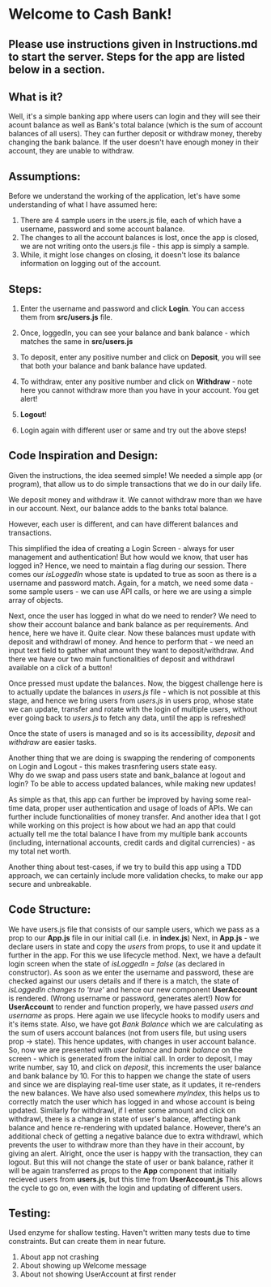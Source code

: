 # Welcome to Cash Bank! 

## Please use instructions given in Instructions.md to start the server. Steps for the app are listed below in a section.

## What is it?

Well, it's a simple banking app where users can login and they will see their acount balance as well as Bank's total balance (which is the sum of account balances of all users). 
They can further deposit or withdraw money, thereby changing the bank balance. If the user doesn't have enough money in their account, they are unable to withdraw.


## Assumptions:

Before we understand the working of the application, let's have some understanding of what I have assumed here:

 1. There are 4 sample users in the users.js file, each of which have a username, password and some account balance. 
 2. The changes to all the account balances is lost, once the app is closed, we are not writing onto the users.js file - this app is simply a sample.
 3. While, it might lose changes on closing, it doesn't lose its balance information on logging out of the account. 

## Steps:

1. Enter the username and password and click **Login**. You can access them from **src/users.js** file.
2. Once, loggedIn, you can see your balance and bank balance - which matches the same in **src/users.js**
3. To deposit, enter any positive number and click on **Deposit**, you will see that both your balance and bank balance have updated.
4. To withdraw, enter any positive number and click on **Withdraw** - note here you cannot withdraw more than you have in your account. You get alert!
5. **Logout**!

6. Login again with different user or same and try out the above steps!

## Code Inspiration and Design: 
Given the instructions, the idea seemed simple! We needed a simple app (or program), that allow us to do simple transactions that we do in our daily life. 

We deposit money and withdraw it. We cannot withdraw more than we have in our account. Next, our balance adds to the banks total balance.

However, each user is different, and can have different balances and transactions.

This simplified the idea of creating a Login Screen - always for user management and authentication! But how would we know, that user has logged in? Hence, we need to maintain a flag during our session. There comes our *isLoggedIn* whose state is updated to true as soon as there is a username and password match. 
Again, for a match, we need some data - some sample users - we can use API calls, or here we are using a simple array of objects.

Next, once the user has logged in what do we need to render? We need to show their account balance and bank balance as per requirements. And hence, here we have it. Quite clear.
Now these balances must update with deposit and withdrawl of money. And hence to perform that - we need an input text field to gather what amount they want to deposit/withdraw. And there we have our two main functionalities of deposit and withdrawl available on a click of a button!

Once pressed must update the balances. Now, the biggest challenge here is to actually update the balances in *users.js* file - which is not possible at this stage, and hence we bring users from *users.js* in users prop, whose state we can update, transfer and rotate with the login of multiple users, without ever going back to *users.js* to fetch any data, until the app is refreshed!

Once the state of users is managed and so is its accessibility, *deposit* and *withdraw* are easier tasks.

Another thing that we are doing is swapping the rendering of components on Login and Logout - this makes trasnfering users state easy.  
Why do we swap and pass users state and bank_balance at logout and login? To be able to access updated balances, while making new updates!

As simple as that, this app can further be improved by having some real-time data, proper user authentication and usage of loads of APIs. We can further include functionalities of money transfer. And another idea that I got while working on this project is how about we had an app that could actually tell me the total balance I have from my multiple bank accounts (including, international accounts, credit cards and digital currencies) - as my total net worth. 

Another thing about test-cases, if we try to build this app using a TDD approach, we can certainly include more validation checks, to make our app secure and unbreakable. 

## Code Structure:

We have users.js file that consists of our sample users, which we pass as a prop to our **App.js** file in our initial call (i.e. in **index.js**)
Next, in **App.js** - we declare users in state and copy the *users* from props, to use it and update it further in the app. For this we use lifecycle method.
Next, we have a default login screen when the state of *isLoggedIn = false* (as declared in constructor). As soon as we enter the username and password, these are checked against our users details and if there is a match, the state of *isLoggedIn changes to 'true'* and hence our new component **UserAccount** is rendered. (Wrong username or password, generates alert!)
Now for **UserAccount** to render and function properly, we have passed *users and username* as props. Here again we use lifecycle hooks to modify users and it's items state.
Also, we have got *Bank Balance* which we are calculating as the sum of users account balances (not from users file, but using users prop -> state). This hence updates, with changes in user account balance.
So, now we are presented with *user balance* and *bank balance* on the screen - which is generated from the initial call. 
In order to deposit, I may write number, say 10, and click on *deposit*, this increments the user balance and bank balance by 10. For this to happen we change the state of users and since we are displaying real-time user state, as it updates, it re-renders the new balances. 
We have also used somewhere *myIndex*, this helps us to correctly match the user which has logged in and whose account is being updated. 
Similarly for withdrawl, if I enter some amount and click on withdrawl, there is a change in state of user's balance, affecting bank balance and hence re-rendering with updated balance. However, there's an additional check of getting a negative balance due to extra withdrawl, which prevents the user to withdraw more than they have in their account, by giving an alert.
Alright, once the user is happy with the transaction, they can logout. But this will not change the state of user or bank balance, rather it will be again transferred as props to the **App** component that initially recieved users from **users.js**, but this time from **UserAccount.js**
This allows the cycle to go on, even with the login and updating of different users.  

## Testing:

Used enzyme for shallow testing. Haven't written many tests due to time constraints. But can create them in near future. 
1. About app not crashing
2. About showing up Welcome message
3. About not showing UserAccount at first render
